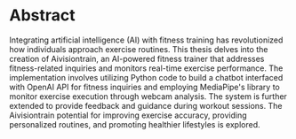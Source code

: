 # Abstract

Integrating artificial intelligence (AI) with fitness training has revolutionized how individuals approach exercise routines. This thesis delves into the creation of Aivisiontrain, an AI-powered fitness trainer that addresses fitness-related inquiries and monitors real-time exercise performance. The implementation involves utilizing Python code to build a chatbot interfaced with OpenAI API for fitness inquiries and employing MediaPipe's library to monitor exercise execution through webcam analysis. The system is further extended to provide feedback and guidance during workout sessions. The Aivisiontrain potential for improving exercise accuracy, providing personalized routines, and promoting healthier lifestyles is explored.
